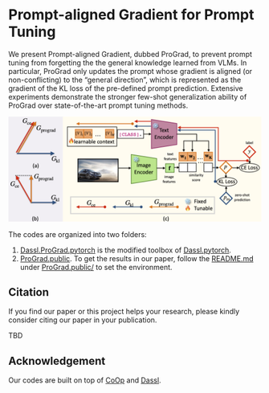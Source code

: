 # Prompt-aligned Gradient for Prompt Tuning

We present Prompt-aligned Gradient, dubbed ProGrad, to prevent prompt tuning from forgetting the the general knowledge learned from VLMs. In particular, ProGrad only updates the prompt whose gradient is aligned (or non-conflicting) to the “general direction”, which is represented as the gradient of the KL loss of the pre-defined prompt prediction. Extensive experiments demonstrate the stronger few-shot generalization ability of ProGrad over state-of-the-art prompt tuning methods. 

![image](ProGrad.public/Pipeline.png)


The codes are organized into two folders:

1. [Dassl.ProGrad.pytorch](Dassl.ProGrad.pytorch/) is the modified toolbox of [Dassl.pytorch](https://github.com/KaiyangZhou/Dassl.pytorch).
2. [ProGrad.public](ProGrad.public/). To get the results in our paper, follow the [README.md](ProGrad.public/README.md) under [ProGrad.public/](ProGrad.public/) to set the environment.

## Citation

If you find our paper or this project helps your research, please kindly consider citing our paper in your publication.

TBD

## Acknowledgement
Our codes are built on top of [CoOp](https://github.com/KaiyangZhou/CoOp) and [Dassl](https://github.com/KaiyangZhou/Dassl.pytorch).
